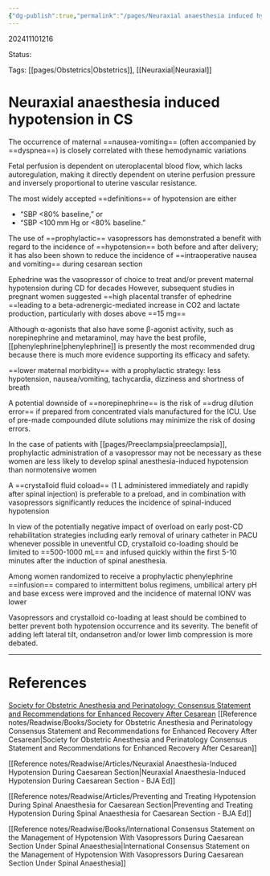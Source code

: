 ```yaml
---
{"dg-publish":true,"permalink":"/pages/Neuraxial anaesthesia induced hypotension in CS/"}
---
```



202411101216

Status: 

Tags: [[pages/Obstetrics\|Obstetrics]], [[Neuraxial\|Neuraxial]]

# Neuraxial anaesthesia induced hypotension in CS
The occurrence of maternal ==nausea-vomiting== (often accompanied by ==dyspnea==) is closely correlated with these hemodynamic variations

Fetal perfusion is dependent on uteroplacental blood flow, which lacks autoregulation, making it directly dependent on uterine perfusion pressure and inversely proportional to uterine vascular resistance.

The most widely accepted ==definitions== of hypotension are either 
- “SBP <80% baseline,” or 
- “SBP <100 mm Hg or <80% baseline.”

The use of ==prophylactic== vasopressors has demonstrated a benefit with regard to the incidence of ==hypotension== both before and after delivery; it has also been shown to reduce the incidence of ==intraoperative nausea and vomiting== during cesarean section

Ephedrine was the vasopressor of choice to treat and/or prevent maternal hypotension during CD for decades
However, subsequent studies in pregnant women suggested ==high placental transfer of ephedrine ==leading to a beta-adrenergic-mediated increase in CO2 and lactate production, particularly with doses above ==15 mg==

Although α-agonists that also have some β-agonist activity, such as norepinephrine and metaraminol, may have the best profile, [[phenylephrine\|phenylephrine]] is presently the most recommended drug because there is much more evidence supporting its efficacy and safety.

==lower maternal morbidity== with a prophylactic strategy: less hypotension, nausea/vomiting, tachycardia, dizziness and shortness of breath

A potential downside of ==norepinephrine== is the risk of ==drug dilution error== if prepared from concentrated vials manufactured for the ICU. Use of pre-made compounded dilute solutions may minimize the risk of dosing errors.

In the case of patients with [[pages/Preeclampsia\|preeclampsia]], prophylactic administration of a vasopressor may not be necessary as these women are less likely to develop spinal anesthesia-induced hypotension than normotensive women

A ==crystalloid fluid coload== (1 L administered immediately and rapidly after spinal injection) is preferable to a preload, and in combination with vasopressors significantly reduces the incidence of spinal-induced hypotension

In view of the potentially negative impact of overload on early post-CD rehabilitation strategies including early removal of urinary catheter in PACU whenever possible in uneventful CD, crystalloid co-loading should be limited to ==500-1000 mL== and infused quickly within the first 5-10 minutes after the induction of spinal anesthesia.

Among women randomized to receive a prophylactic phenylephrine ==infusion== compared to intermittent bolus regimens, umbilical artery pH and base excess were improved and the incidence of maternal IONV was lower

Vasopressors and crystalloid co-loading at least should be combined to better prevent both hypotension occurrence and its severity.
The benefit of adding left lateral tilt, ondansetron and/or lower limb compression is more debated.


___
# References
[Society for Obstetric Anesthesia and Perinatology: Consensus Statement and Recommendations for Enhanced Recovery After Cesarean](https://journals.lww.com/anesthesia-analgesia/fulltext/2021/05000/Society_for_Obstetric_Anesthesia_and_Perinatology_.25.aspx)
[[Reference notes/Readwise/Books/Society for Obstetric Anesthesia and Perinatology Consensus Statement and Recommendations for Enhanced Recovery After Cesarean\|Society for Obstetric Anesthesia and Perinatology Consensus Statement and Recommendations for Enhanced Recovery After Cesarean]]

[[Reference notes/Readwise/Articles/Neuraxial Anaesthesia-Induced Hypotension During Caesarean Section\|Neuraxial Anaesthesia-Induced Hypotension During Caesarean Section - BJA Ed]]

[[Reference notes/Readwise/Articles/Preventing and Treating Hypotension During Spinal Anaesthesia for Caesarean Section\|Preventing and Treating Hypotension During Spinal Anaesthesia for Caesarean Section - BJA Ed]]

[[Reference notes/Readwise/Books/International Consensus Statement on the Management of Hypotension With Vasopressors During Caesarean Section Under Spinal Anaesthesia\|International Consensus Statement on the Management of Hypotension With Vasopressors During Caesarean Section Under Spinal Anaesthesia]]


